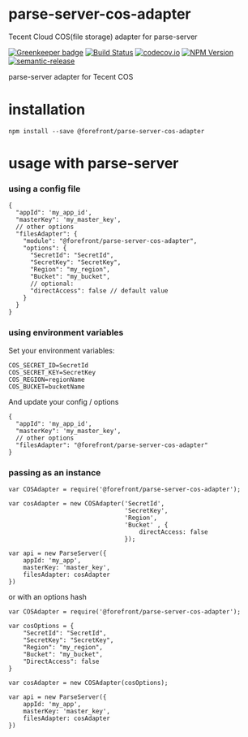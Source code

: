 # parse-server-cos-adapter
Tecent Cloud COS(file storage) adapter for parse-server

[![Greenkeeper badge](https://badges.greenkeeper.io/forefront-ux/parse-server-cos-adapter.svg)](https://greenkeeper.io/)
[![Build
Status](https://travis-ci.org/forefront-ux/parse-server-cos-adapter.svg?branch=master)](https://travis-ci.org/forefront-ux/parse-server-cos-adapter)
[![codecov.io](https://codecov.io/github/forefront-ux/parse-server-cos-adapter/coverage.svg?branch=master)](https://codecov.io/github/forefront-ux/parse-server-cos-adapter?branch=master)
[![NPM Version](https://img.shields.io/npm/v/@forefront/parse-server-cos-adapter.svg?style=flat-square)](https://www.npmjs.com/package/@forefront/parse-server-cos-adapter)
[![semantic-release](https://img.shields.io/badge/%20%20%F0%9F%93%A6%F0%9F%9A%80-semantic--release-e10079.svg)](https://github.com/semantic-release/semantic-release)


parse-server adapter for Tecent COS

# installation

`npm install --save @forefront/parse-server-cos-adapter`

# usage with parse-server

### using a config file

```
{
  "appId": 'my_app_id',
  "masterKey": 'my_master_key',
  // other options
  "filesAdapter": {
    "module": "@forefront/parse-server-cos-adapter",
    "options": {
      "SecretId": "SecretId",
      "SecretKey": "SecretKey",
      "Region": "my_region",
      "Bucket": "my_bucket",
      // optional:
      "directAccess": false // default value
    }
  }
}
```

### using environment variables

Set your environment variables:

```
COS_SECRET_ID=SecretId
COS_SECRET_KEY=SecretKey
COS_REGION=regionName
COS_BUCKET=bucketName
```

And update your config / options

```
{
  "appId": 'my_app_id',
  "masterKey": 'my_master_key',
  // other options
  "filesAdapter": "@forefront/parse-server-cos-adapter"
}
```

### passing as an instance

```
var COSAdapter = require('@forefront/parse-server-cos-adapter');

var cosAdapter = new COSAdapter('SecretId',
								'SecretKey',
                                'Region',
								'Bucket' , {
									directAccess: false
								});

var api = new ParseServer({
	appId: 'my_app',
	masterKey: 'master_key',
	filesAdapter: cosAdapter
})
```

or with an options hash

```
var COSAdapter = require('@forefront/parse-server-cos-adapter');

var cosOptions = {
	"SecretId": "SecretId",
    "SecretKey": "SecretKey",
    "Region": "my_region",
    "Bucket": "my_bucket",
    "DirectAccess": false
}

var cosAdapter = new COSAdapter(cosOptions);

var api = new ParseServer({
	appId: 'my_app',
	masterKey: 'master_key',
	filesAdapter: cosAdapter
})
```
